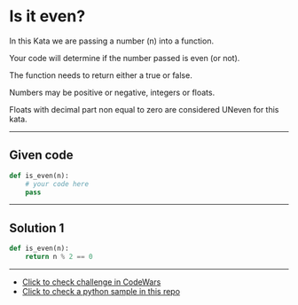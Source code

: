 # Is it even?

In this Kata we are passing a number (n) into a function.

Your code will determine if the number passed is even (or not).

The function needs to return either a true or false.

Numbers may be positive or negative, integers or floats.

Floats with decimal part non equal to zero are considered UNeven for this kata.

---

## Given code
```python
def is_even(n): 
    # your code here
    pass
```

---

## Solution 1
```python
def is_even(n): 
    return n % 2 == 0
```

---

- [Click to check challenge in CodeWars](https://www.codewars.com/kata/555a67db74814aa4ee0001b5)
- [Click to check a python sample in this repo](https://github.com/AugustoCarloPareja/codewars_challenges/blob/master/8_kyu/Is_it_even.md)